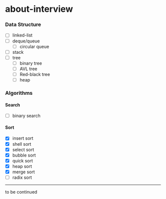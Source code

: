 # about-interview

### Data Structure

- [ ] linked-list
- [ ] deque/queue
  - [ ] circular queue
- [ ] stack
- [ ] tree 
  - [ ] binary tree
  - [ ] AVL tree
  - [ ] Red-black tree
  - [ ] heap

### Algorithms

#### Search

- [ ] binary search

#### Sort

- [x] insert sort
- [x] shell sort
- [x] select sort
- [x] bubble sort
- [x] quick sort
- [x] heap sort
- [x] merge sort
- [ ] radix sort

---

to be continued